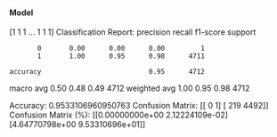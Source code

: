 #### Model
[1 1 1 ... 1 1 1]
Classification Report:
              precision    recall  f1-score   support

           0       0.00      0.00      0.00         1
           1       1.00      0.95      0.98      4711

    accuracy                           0.95      4712
   macro avg       0.50      0.48      0.49      4712
weighted avg       1.00      0.95      0.98      4712

Accuracy: 0.9533106960950763
Confusion Matrix:
[[   0    1]
 [ 219 4492]]
Confusion Matrix (%):
[[0.00000000e+00 2.12224109e-02]
 [4.64770798e+00 9.53310696e+01]]
